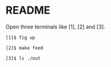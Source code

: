 # README

Open three terminals like [1], [2] and [3].

    [1]$ fig up
    
    [2]$ make feed
    
    [3]$ ls ./out

